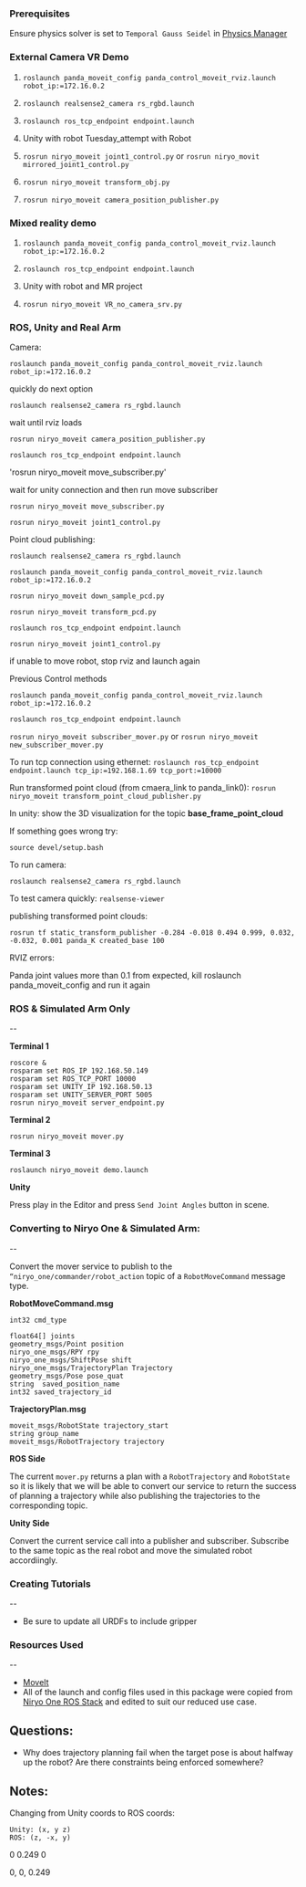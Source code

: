### Prerequisites

Ensure physics solver is set to `Temporal Gauss Seidel` in [Physics Manager](https://docs.unity3d.com/Manual/class-PhysicsManager.html)

### External Camera VR Demo

1) `roslaunch panda_moveit_config panda_control_moveit_rviz.launch robot_ip:=172.16.0.2`

2) `roslaunch realsense2_camera rs_rgbd.launch`

3) `roslaunch ros_tcp_endpoint endpoint.launch`

3) Unity with robot Tuesday_attempt with Robot

4) `rosrun niryo_moveit joint1_control.py` or `rosrun niryo_movit mirrored_joint1_control.py`

5) `rosrun niryo_moveit transform_obj.py`

6) `rosrun niryo_moveit camera_position_publisher.py`





### Mixed reality demo

1) `roslaunch panda_moveit_config panda_control_moveit_rviz.launch robot_ip:=172.16.0.2`

2) `roslaunch ros_tcp_endpoint endpoint.launch`

3) Unity with robot and MR project

4) `rosrun niryo_moveit VR_no_camera_srv.py`




### ROS, Unity and Real Arm


Camera:

`roslaunch panda_moveit_config panda_control_moveit_rviz.launch robot_ip:=172.16.0.2`

quickly do next option

`roslaunch realsense2_camera rs_rgbd.launch`

wait until rviz loads

`rosrun niryo_moveit camera_position_publisher.py`

`roslaunch ros_tcp_endpoint endpoint.launch`

'rosrun niryo_moveit move_subscriber.py'

wait for unity connection and then run move subscriber

`rosrun niryo_moveit move_subscriber.py`

`rosrun niryo_moveit joint1_control.py`


Point cloud publishing:



`roslaunch realsense2_camera rs_rgbd.launch`

`roslaunch panda_moveit_config panda_control_moveit_rviz.launch robot_ip:=172.16.0.2`

`rosrun niryo_moveit down_sample_pcd.py`

`rosrun niryo_moveit transform_pcd.py`

`roslaunch ros_tcp_endpoint endpoint.launch`

`rosrun niryo_moveit joint1_control.py`

if unable to move robot, stop rviz and launch again




Previous Control methods

`roslaunch panda_moveit_config panda_control_moveit_rviz.launch robot_ip:=172.16.0.2`

`roslaunch ros_tcp_endpoint endpoint.launch`

`rosrun niryo_moveit subscriber_mover.py`
or
`rosrun niryo_moveit new_subscriber_mover.py`

To run tcp connection using ethernet:
`roslaunch ros_tcp_endpoint endpoint.launch tcp_ip:=192.168.1.69 tcp_port:=10000`

Run transformed point cloud (from cmaera_link to panda_link0):
`rosrun niryo_moveit transform_point_cloud_publisher.py`

In unity: show the 3D visualization for the topic **base_frame_point_cloud**


If something goes wrong try:

`source devel/setup.bash`


To run camera:

`roslaunch realsense2_camera rs_rgbd.launch`

To test camera quickly:
`realsense-viewer`

publishing transformed point clouds:

`rosrun tf static_transform_publisher -0.284 -0.018 0.494 0.999, 0.032, -0.032, 0.001 panda_K created_base 100`

RVIZ errors:

Panda joint values more than 0.1 from expected, 
kill roslaunch panda_moveit_config and run it again


### ROS & Simulated Arm Only
--

**Terminal 1**

```
roscore &
rosparam set ROS_IP 192.168.50.149
rosparam set ROS_TCP_PORT 10000
rosparam set UNITY_IP 192.168.50.13
rosparam set UNITY_SERVER_PORT 5005
rosrun niryo_moveit server_endpoint.py
```

**Terminal 2**

`rosrun niryo_moveit mover.py`

**Terminal 3**

`roslaunch niryo_moveit demo.launch`

**Unity**

Press play in the Editor and press `Send Joint Angles` button in scene.


### Converting to Niryo One & Simulated Arm:
--

Convert the mover service to publish to the `“niryo_one/commander/robot_action` topic of a `RobotMoveCommand` message type.

**RobotMoveCommand.msg**

```
int32 cmd_type

float64[] joints
geometry_msgs/Point position
niryo_one_msgs/RPY rpy
niryo_one_msgs/ShiftPose shift
niryo_one_msgs/TrajectoryPlan Trajectory
geometry_msgs/Pose pose_quat
string  saved_position_name
int32 saved_trajectory_id
```

**TrajectoryPlan.msg**

```
moveit_msgs/RobotState trajectory_start
string group_name
moveit_msgs/RobotTrajectory trajectory
```

**ROS Side**

The current `mover.py` returns a plan with a `RobotTrajectory` and `RobotState` so it is likely that we will be able to convert our service to return the success of planning a trajectory while also publishing the trajectories to the corresponding topic.

**Unity Side**

Convert the current service call into a publisher and subscriber. Subscribe to the same topic as the real robot and move the simulated robot accordiingly.


### Creating Tutorials
--

- Be sure to update all URDFs to include gripper



### Resources Used
--

- [MoveIt](https://github.com/ros-planning/moveit)
- All of the launch and config files used in this package were copied from
[Niryo One ROS Stack](https://github.com/NiryoRobotics/niryo_one_ros) and edited to suit our reduced use case.


Questions:
---
- Why does trajectory planning fail when the target pose is about halfway up the robot? Are there constraints being enforced somewhere?


Notes:
---
Changing from Unity coords to ROS coords:

```
Unity: (x, y z)
ROS: (z, -x, y)
```


0 0.249 0

0, 0, 0.249




